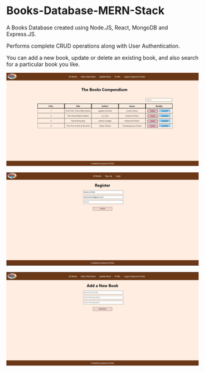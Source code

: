 # Books-Database-MERN-Stack
A Books Database created using Node.JS, React, MongoDB and Express.JS.

Performs complete CRUD operations along with User Authentication.

You can add a new book, update or delete an existing book, and also search for a particular book you like.

![Alt text](https://github.com/Nobit-a/Books-Database-MERN-Stack/blob/main/screenshots/Screenshot%202022-10-06%20045153.png "Main Page")

![Alt text](https://github.com/Nobit-a/Books-Database-MERN-Stack/blob/main/screenshots/Screenshot%202022-10-06%20045308.png "Sign Up")

![Alt text](https://github.com/Nobit-a/Books-Database-MERN-Stack/blob/main/screenshots/Screenshot%202022-10-06%20045517.png "Add A New Book")


